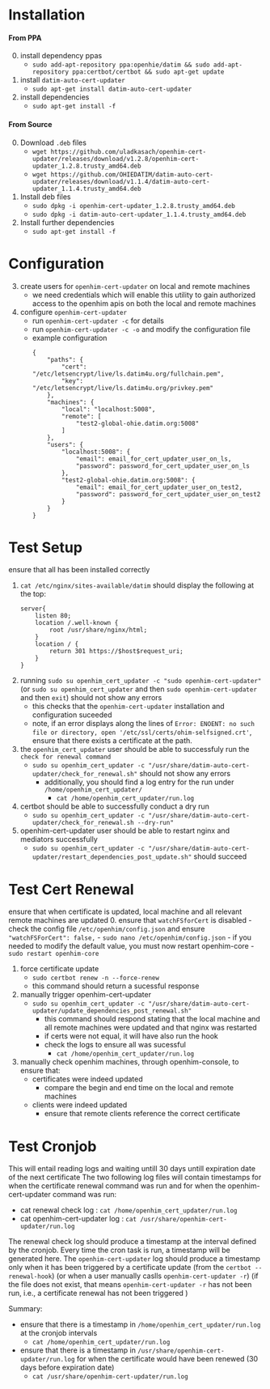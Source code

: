 # Installation
#### From PPA
0. install dependency ppas
    - `sudo add-apt-repository ppa:openhie/datim && sudo add-apt-repository ppa:certbot/certbot && sudo apt-get update`
1. install `datim-auto-cert-updater`
    - `sudo apt-get install datim-auto-cert-updater`
2. install dependencies
    - `sudo apt-get install -f`

#### From Source
0. Download `.deb` files
    - `wget https://github.com/uladkasach/openhim-cert-updater/releases/download/v1.2.8/openhim-cert-updater_1.2.8.trusty_amd64.deb`
    - `wget https://github.com/OHIEDATIM/datim-auto-cert-updater/releases/download/v1.1.4/datim-auto-cert-updater_1.1.4.trusty_amd64.deb`
1. Install deb files
    - `sudo dpkg -i openhim-cert-updater_1.2.8.trusty_amd64.deb`
    - `sudo dpkg -i datim-auto-cert-updater_1.1.4.trusty_amd64.deb`
3. Install further dependencies
    - `sudo apt-get install -f`

# Configuration
3. create users for `openhim-cert-updater` on local and remote machines
    - we need credentials which will enable this utility to gain authorized access to the openhim apis on both the local and remote machines
3. configure `openhim-cert-updater`
    - run `openhim-cert-updater -c` for details
    - run `openhim-cert-updater -c -o` and modify the configuration file
    - example configuration
        ```
        {
            "paths": {
                "cert": "/etc/letsencrypt/live/ls.datim4u.org/fullchain.pem",
                "key": "/etc/letsencrypt/live/ls.datim4u.org/privkey.pem"
            },
            "machines": {
                "local": "localhost:5008",
                "remote": [
                    "test2-global-ohie.datim.org:5008"
                ]
            },
            "users": {
                "localhost:5008": {
                    "email": email_for_cert_updater_user_on_ls,
                    "password": password_for_cert_updater_user_on_ls
                },
                "test2-global-ohie.datim.org:5008": {
                    "email": email_for_cert_updater_user_on_test2,
                    "password": password_for_cert_updater_user_on_test2
                }
            }
        }
        ```

# Test Setup
ensure that all has been installed correctly
1.  `cat /etc/nginx/sites-available/datim` should display the following at the top:
    ```
    server{
        listen 80;
        location /.well-known {
            root /usr/share/nginx/html;
        }
        location / {
            return 301 https://$host$request_uri;
        }
    }
    ```
2. running `sudo su openhim_cert_updater -c "sudo openhim-cert-updater"` (or `sudo su openhim_cert_updater` and then `sudo openhim-cert-updater` and then `exit`) should not show any errors
    - this checks that the `openhim-cert-updater` installation and configuration suceeded
    - note, if an error displays along the lines of `Error: ENOENT: no such file or directory, open '/etc/ssl/certs/ohim-selfsigned.crt'`, ensure that there exists a certificate at the path.
3. the `openhim_cert_updater` user should be able to successfuly run the `check for renewal command`
    - `sudo su openhim_cert_updater -c "/usr/share/datim-auto-cert-updater/check_for_renewal.sh"` should not show any errors
        - additionally, you should find a log entry for the run under `/home/openhim_cert_updater/`
             - `cat /home/openhim_cert_updater/run.log`
4. certbot should be able to successfully conduct a dry run
    - `sudo su openhim_cert_updater -c "/usr/share/datim-auto-cert-updater/check_for_renewal.sh --dry-run"`
5. openhim-cert-updater user should be able to restart nginx and mediators successfully
    - `sudo su openhim_cert_updater -c "/usr/share/datim-auto-cert-updater/restart_dependencies_post_update.sh"` should succeed

# Test Cert Renewal
ensure that when certificate is updated, local machine and all relevant remote machines are updated
0. ensure that `watchFSforCert` is disabled
    - check the config file `/etc/openhim/config.json` and ensure `"watchFSForCert": false,`
        - `sudo nano /etc/openhim/config.json`
    - if you needed to modify the default value, you must now restart openhim-core
        - `sudo restart openhim-core`
1. force certificate update
    - `sudo certbot renew -n --force-renew`
    - this command should return a sucessful response
2. manually trigger openhim-cert-updater
    - `sudo su openhim_cert_updater -c "/usr/share/datim-auto-cert-updater/update_dependencies_post_renewal.sh"`
        - this command should respond stating that the local machine and all remote machines were updated and that nginx was restarted
        - if certs were not equal, it will have also run the hook
        - check the logs to ensure all was sucessful
            - `cat /home/openhim_cert_updater/run.log`
3. manually check openhim machines, through openhim-console, to ensure that:
    - certificates were indeed updated
        - compare the begin and end time on the local and remote machines
    - clients were indeed updated
        - ensure that remote clients reference the correct certificate

# Test Cronjob
This will entail reading logs and waiting untill 30 days untill expiration date of the next certificate
The two following log files will contain timestamps for when the certificate renewal command was run and for when the openhim-cert-updater command was run:
- cat renewal check log : `cat /home/openhim_cert_updater/run.log`
- cat openhim-cert-updater log : `cat /usr/share/openhim-cert-updater/run.log`

The renewal check log should produce a timestamp at the interval defined by the cronjob. Every time the cron task is run, a timestamp will be generated here. The `openhim-cert-updater` log should produce a timestamp only when it has been triggered by a certificate update (from the `certbot --renewal-hook`) (or when a user manually caslls `openhim-cert-updater -r`) (if the file does not exist, that means `openhim-cert-updater -r` has not been run, i.e., a certificate renewal has not been triggered )

Summary:
- ensure that there is a timestamp in `/home/openhim_cert_updater/run.log` at the cronjob intervals
     - `cat /home/openhim_cert_updater/run.log`
- ensure that there is a timestamp in `/usr/share/openhim-cert-updater/run.log` for when the certificate would have been renewed (30 days before expiration date)
    - `cat /usr/share/openhim-cert-updater/run.log`
